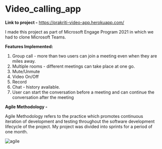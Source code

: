# Video_calling_app

**Link to project -** https://prakriti-video-app.herokuapp.com/

I made this project as part of Microsoft Engage Program 2021 in which we had to clone Microsoft Teams.

**Features Implemented:**

1. Group call - more than two users can join a meeting even when they are miles away.
2. Multiple rooms - different meetings can take place at one go.
3. Mute/Unmute
4. Video On/Off
5. Record
6. Chat - history available.
7. User can start the conversation before a meeting and can continue the conversation after the meeting

**Agile Methodology -** 

Agile Methodology refers to the practice which promotes continuous iteration of development and testing throughout the software development lifecycle of the project.
My project was divided into sprints for a period of one month.

![agile](https://user-images.githubusercontent.com/74024918/125527037-c3271583-d801-4cb2-a42e-01254397464a.png)





